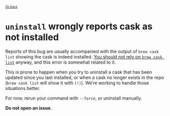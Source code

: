 <sup><sub>[Go back](../../README.md#reporting-bugs)</sup></sub>

# `uninstall` wrongly reports cask as not installed

Reports of this bug are usually accompanied with the output of `brew cask list` showing the cask is indeed installed. [You should not rely on `brew cask list`](https://github.com/caskroom/homebrew-cask/issues/14058) anyway, and this error is somewhat related to it.

This is prone to happen when you try to uninstall a cask that has been updated since you last installed, or when a cask no longer exists in the repo (`brew cask list` will show it with `(!)`). We’re working to handle those situations better.

For now, rerun your command with `--force`, or uninstall manually.

**Do not open an issue.**
